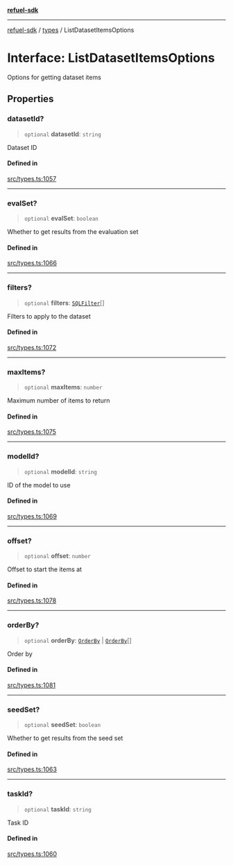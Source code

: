 [**refuel-sdk**](../../README.md)

***

[refuel-sdk](../../modules.md) / [types](../README.md) / ListDatasetItemsOptions

# Interface: ListDatasetItemsOptions

Options for getting dataset items

## Properties

### datasetId?

> `optional` **datasetId**: `string`

Dataset ID

#### Defined in

[src/types.ts:1057](https://github.com/refuel-ai/refuel-sdk/blob/240c3e68ab946b6c24b6f2eafb12779c24332cdb/src/types.ts#L1057)

***

### evalSet?

> `optional` **evalSet**: `boolean`

Whether to get results from the evaluation set

#### Defined in

[src/types.ts:1066](https://github.com/refuel-ai/refuel-sdk/blob/240c3e68ab946b6c24b6f2eafb12779c24332cdb/src/types.ts#L1066)

***

### filters?

> `optional` **filters**: [`SQLFilter`](SQLFilter.md)[]

Filters to apply to the dataset

#### Defined in

[src/types.ts:1072](https://github.com/refuel-ai/refuel-sdk/blob/240c3e68ab946b6c24b6f2eafb12779c24332cdb/src/types.ts#L1072)

***

### maxItems?

> `optional` **maxItems**: `number`

Maximum number of items to return

#### Defined in

[src/types.ts:1075](https://github.com/refuel-ai/refuel-sdk/blob/240c3e68ab946b6c24b6f2eafb12779c24332cdb/src/types.ts#L1075)

***

### modelId?

> `optional` **modelId**: `string`

ID of the model to use

#### Defined in

[src/types.ts:1069](https://github.com/refuel-ai/refuel-sdk/blob/240c3e68ab946b6c24b6f2eafb12779c24332cdb/src/types.ts#L1069)

***

### offset?

> `optional` **offset**: `number`

Offset to start the items at

#### Defined in

[src/types.ts:1078](https://github.com/refuel-ai/refuel-sdk/blob/240c3e68ab946b6c24b6f2eafb12779c24332cdb/src/types.ts#L1078)

***

### orderBy?

> `optional` **orderBy**: [`OrderBy`](OrderBy.md) \| [`OrderBy`](OrderBy.md)[]

Order by

#### Defined in

[src/types.ts:1081](https://github.com/refuel-ai/refuel-sdk/blob/240c3e68ab946b6c24b6f2eafb12779c24332cdb/src/types.ts#L1081)

***

### seedSet?

> `optional` **seedSet**: `boolean`

Whether to get results from the seed set

#### Defined in

[src/types.ts:1063](https://github.com/refuel-ai/refuel-sdk/blob/240c3e68ab946b6c24b6f2eafb12779c24332cdb/src/types.ts#L1063)

***

### taskId?

> `optional` **taskId**: `string`

Task ID

#### Defined in

[src/types.ts:1060](https://github.com/refuel-ai/refuel-sdk/blob/240c3e68ab946b6c24b6f2eafb12779c24332cdb/src/types.ts#L1060)
